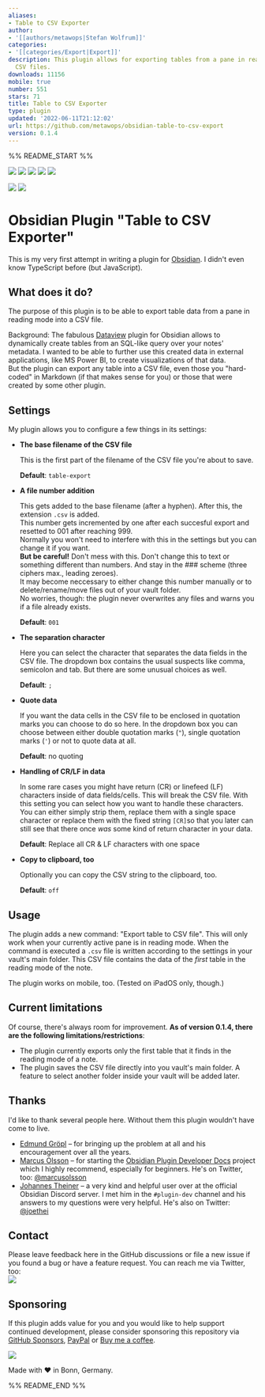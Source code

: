 ```yaml
---
aliases:
- Table to CSV Exporter
author:
- '[[authors/metawops|Stefan Wolfrum]]'
categories:
- '[[categories/Export|Export]]'
description: This plugin allows for exporting tables from a pane in reading mode into
  CSV files.
downloads: 11156
mobile: true
number: 551
stars: 71
title: Table to CSV Exporter
type: plugin
updated: '2022-06-11T21:12:02'
url: https://github.com/metawops/obsidian-table-to-csv-export
version: 0.1.4
---
```


%% README_START %%

![](https://badgen.net/github/release/metawops/obsidian-table-to-csv-export?icon=github) ![](https://badgen.net/github/assets-dl/metawops/obsidian-table-to-csv-export?icon=github) ![](https://badgen.net/github/stars/metawops/obsidian-table-to-csv-export?icon=github&color=cyan) ![](https://badgen.net/github/watchers/metawops/obsidian-table-to-csv-export?icon=github&color=cyan) ![](https://badgen.net/github/license/metawops/obsidian-table-to-csv-export?icon=github&color=grey)

![](https://badgen.net/github/closed-issues/metawops/obsidian-table-to-csv-export?icon=github) ![](https://badgen.net/github/open-issues/metawops/obsidian-table-to-csv-export?icon=github)


# Obsidian Plugin "Table to CSV Exporter"

This is my very first attempt in writing a plugin for [Obsidian](https://obsidian.md). I didn't even know TypeScript before (but JavaScript).

## What does it do?

The purpose of this plugin is to be able to export table data from a pane in reading mode into a CSV file.

Background: The fabulous [Dataview](https://github.com/blacksmithgu/obsidian-dataview) plugin for Obsidian allows to dynamically create tables from an SQL-like query over your notes' metadata.
I wanted to be able to further use this created data in external applications, like MS Power BI, to create visualizations of that data.  
But the plugin can export any table into a CSV file, even those you "hard-coded" in Markdown (if that makes sense for you) or those that were created by some other plugin.

## Settings

My plugin allows you to configure a few things in its settings:

* **The base filename of the CSV file**

   This is the first part of the filename of the CSV file you're about to save.

   **Default**: `table-export`

* **A file number addition**

   This gets added to the base filename (after a hyphen). After this, the extension `.csv` is added.  
   This number gets incremented by one after each succesful export and resetted to 001 after reaching 999.  
   Normally you won't need to interfere with this in the settings but you can change it if you want.  
   **But be careful!** Don't mess with this. Don't change this to text or something different than numbers. And stay in the ### scheme (three ciphers max., leading zeroes).  
   It may become neccessary to either change this number manually or to delete/rename/move files out of your vault folder.  
   No worries, though: the plugin never overwrites any files and warns you if a file already exists.

   **Default**: `001`

* **The separation character**

   Here you can select the character that separates the data fields in the CSV file. The dropdown box contains the usual suspects like comma, semicolon and tab. But there are some unusual choices as well.

   **Default**: `;`

* **Quote data**

   If you want the data cells in the CSV file to be enclosed in quotation marks you can choose to do so here. In the dropdown box you can choose between either double quotation marks (`"`), single quotation marks (`'`) or not to quote data at all.

   **Default**: no quoting

* **Handling of CR/LF in data**

   In some rare cases you might have return (CR) or linefeed (LF) characters inside of data fields/cells. This will break the CSV file. With this setting you can select how you want to handle these characters. You can either simply strip them, replace them with a single space character or replace them with the fixed string `[CR]`so that you later can still see that there once _was_ some kind of return character in your data.

   **Default**: Replace all CR & LF characters with one space

* **Copy to clipboard, too**

   Optionally you can copy the CSV string to the clipboard, too.
   
   **Default**: `off`

## Usage

The plugin adds a new command: "Export table to CSV file". This will only work when your currently active pane is in reading mode. When the command is executed a `.csv` file is written according to the settings in your vault's main folder. This CSV file contains the data of the *first* table in the reading mode of the note.

The plugin works on mobile, too. (Tested on iPadOS only, though.)

## Current limitations

Of course, there's always room for improvement. **As of version 0.1.4, there are the following limitations/restrictions**:

* The plugin currently exports only the first table that it finds in the reading mode of a note.
* The plugin saves the CSV file directly into you vault's main folder. A feature to select another folder inside your vault will be added later.

## Thanks

I'd like to thank several people here. Without them this plugin wouldn't have come to live.

* [Edmund Gröpl](https://twitter.com/groepl) – for bringing up the problem at all and his encouragement over all the years.
* [Marcus Olsson](https://github.com/marcusolsson) – for starting the [Obsidian Plugin Developer Docs](https://marcus.se.net/obsidian-plugin-docs/) project which I highly recommend, especially for beginners. He's on Twitter, too: [@marcusolsson](https://twitter.com/marcusolsson)
* [Johannes Theiner](https://github.com/joethei) – a very kind and helpful user over at the official Obsidian Discord server. I met him in the `#plugin-dev` channel and his answers to my questions were very helpful. He's also on Twitter: [@joethei](https://twitter.com/joethei)

## Contact

Please leave feedback here in the GitHub discussions or file a new issue if you found a bug or have a feature request.
You can reach me via Twitter, too:  
[![](https://badgen.net/twitter/follow/metawops?icon=twitter)](https://twitter.com/metawops)


## Sponsoring

If this plugin adds value for you and you would like to help support continued development, please consider sponsoring this repository via [GitHub Sponsors](https://github.com/sponsors/metawops), [PayPal](https://paypal.me/stefanwolfrum) or [Buy me a coffee](https://www.buymeacoffee.com/metawops).

[![](https://img.buymeacoffee.com/button-api/?text=Buy%20me%20a%20coffee&emoji=&slug=metawops&button_colour=FFDD00&font_colour=000000&font_family=Cookie&outline_colour=000000&coffee_colour=ffffff)](https://www.buymeacoffee.com/metawops)

Made with ❤️ in Bonn, Germany.


%% README_END %%